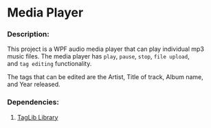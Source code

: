 # Media Player

### Description:  

This project is a WPF audio media player that can play individual mp3  
music files. The media player has `play`, `pause`, `stop`, `file upload`,  
and `tag editing` functionality.  

The tags that can be edited are the Artist, Title of track, Album name,  
and Year released.  

### Dependencies: 
1. [TagLib Library](https://taglib.org/0)
